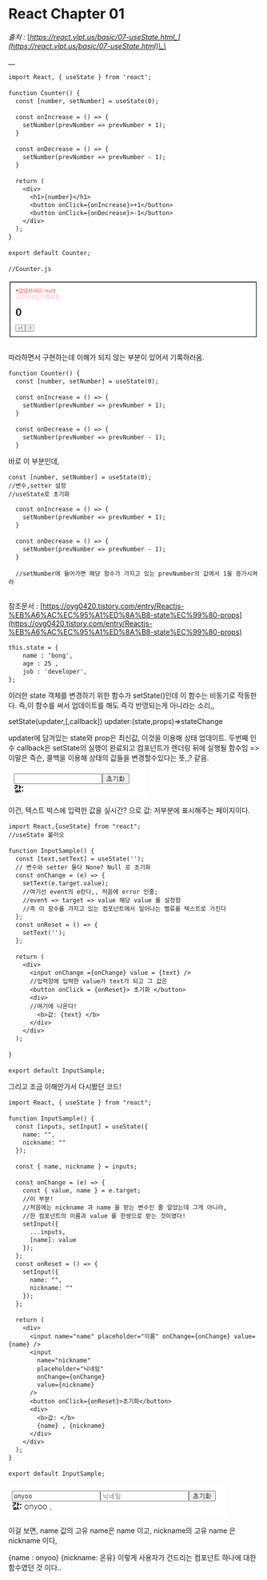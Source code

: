 # React Chapter 01

_출처  :_ [_https://react.vlpt.us/basic/07-useState.html_](https://react.vlpt.us/basic/07-useState.html)\_\_

\_\_

```text
import React, { useState } from 'react';

function Counter() {
  const [number, setNumber] = useState(0);

  const onIncrease = () => {
    setNumber(prevNumber => prevNumber + 1);
  }

  const onDecrease = () => {
    setNumber(prevNumber => prevNumber - 1);
  }

  return (
    <div>
      <h1>{number}</h1>
      <button onClick={onIncrease}>+1</button>
      <button onClick={onDecrease}>-1</button>
    </div>
  );
}

export default Counter;

//Counter.js
```

![&#xAD6C;&#xD604;&#xD558;&#xB294; &#xD398;&#xC774;&#xC9C0; &#xBAA8;&#xC2B5;](.gitbook/assets/image.png)

따라하면서 구현하는데 이해가 되지 않는 부분이 있어서 기록하러옴.

```text
function Counter() {
  const [number, setNumber] = useState(0);

  const onIncrease = () => {
    setNumber(prevNumber => prevNumber + 1);
  }

  const onDecrease = () => {
    setNumber(prevNumber => prevNumber - 1);
  }
```

바로 이 부분인데, 

```text
const [number, setNumber] = useState(0);
//변수,setter 설정 
//useState로 초기화
```



```text
  const onIncrease = () => {
    setNumber(prevNumber => prevNumber + 1);
  }

  const onDecrease = () => {
    setNumber(prevNumber => prevNumber - 1);
  }
  
  //setNumber에 들어가면 해당 함수가 가지고 있는 prevNumber의 값에서 1을 증가시켜라
  
```

참조문서 : [https://oyg0420.tistory.com/entry/Reactjs-%EB%A6%AC%EC%95%A1%ED%8A%B8-state%EC%99%80-props](https://oyg0420.tistory.com/entry/Reactjs-%EB%A6%AC%EC%95%A1%ED%8A%B8-state%EC%99%80-props)

```text
this.state = {
    name : 'bong',
    age : 25 ,
    job : 'developer',
};
```

이러한 state 객체를 변경하기 위한 함수가 setState\(\)인데 이 함수는 비동기로 작동한다. 즉,이 함수를 써서 업데이트를 해도 즉각 반영되는게 아니라는 소리,,

setState\(updater,\[,callback\]\) updater:\(state,props\)=&gt;stateChange

updater에 담겨있는 state와 prop은 최신값, 이것을 이용해 상태 업데이트. 두번째 인수 callback은 setState의 실행이 완료되고 컴포넌트가 렌더링 뒤에 실행될 함수임 =&gt; 이말은 즉슨, 콜백을 이용해 상태의 값들을 변경할수있다는 뜻,,? 같음.



![](.gitbook/assets/image%20%282%29.png)

이건, 텍스트 박스에 입력한 값을 실시간? 으로 값: 저부분에 표시해주는 페이지이다.

```text
import React,{useState} from "react";
//useState 불러오

function InputSample() {
  const [text,setText] = useState('');
  // 변수와 setter 둘다 None? Null 로 초기화
  const onChange = (e) => {
    setText(e.target.value);
    //여기선 event의 e란다,, 처음에 error 인줄;
    //event => target => value 해당 value 를 설정함 
    //즉 이 함수를 가지고 있는 컴포넌트에서 일어나는 밸류를 텍스트로 가진다
  };
  const onReset = () => {
    setText('');
  };

  return (
    <div>
      <input onChange ={onChange} value = {text} />
      //입력창에 입력한 value가 text가 되고 그 값은
      <button onClick = {onReset}> 초기화 </button>
      <div>
      //여기에 나온다!
        <b>값: {text} </b>
      </div>
    </div>
  );
  
}

export default InputSample;

```

그리고 조금 이해안가서 다시봤던 코드!

```text
import React, { useState } from "react";

function InputSample() {
  const [inputs, setInput] = useState({
    name: "",
    nickname: ""
  });

  const { name, nickname } = inputs;

  const onChange = (e) => {
    const { value, name } = e.target;
    //이 부분!
    //처음에는 nickname 과 name 을 받는 변수인 줄 알았는데 그게 아니라,
    //한 컴포넌트의 이름과 value 를 한쌍으로 받는 것이였다!
    setInput({
      ...inputs,
      [name]: value
    });
  };
  const onReset = () => {
    setInput({
      name: "",
      nickname: ""
    });
  };

  return (
    <div>
      <input name="name" placeholder="이름" onChange={onChange} value={name} />
      <input
        name="nickname"
        placeholder="닉네임"
        onChange={onChange}
        value={nickname}
      />
      <button onClick={onReset}>초기화</button>
      <div>
        <b>값: </b>
        {name} , {nickname}
      </div>
    </div>
  );
}

export default InputSample;

```

![](.gitbook/assets/image%20%283%29.png)

이걸 보면, name 값의 고유 name은 name 이고,  nickname의 고유 name 은 nickname 이다,

{name : onyoo} {nickname: 온유} 이렇게 사용자가 건드리는 컴포넌트 하나에 대한 함수였던 것 이다..

